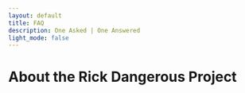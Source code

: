 ```yaml
---
layout: default
title: FAQ
description: One Asked | One Answered
light_mode: false
---
```


# About the Rick Dangerous Project

